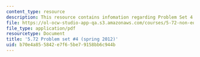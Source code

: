 ```yaml
---
content_type: resource
description: This resource contains infomation regarding Problem Set 4.
file: https://ol-ocw-studio-app-qa.s3.amazonaws.com/courses/5-72-non-equilibrium-statistical-mechanics-spring-2012/b70e4a855842e7f65be79158bb6c944b_MIT5_72S12_PS4.pdf
file_type: application/pdf
resourcetype: Document
title: '5.72 Problem set #4 (spring 2012)'
uid: b70e4a85-5842-e7f6-5be7-9158bb6c944b
---
```

